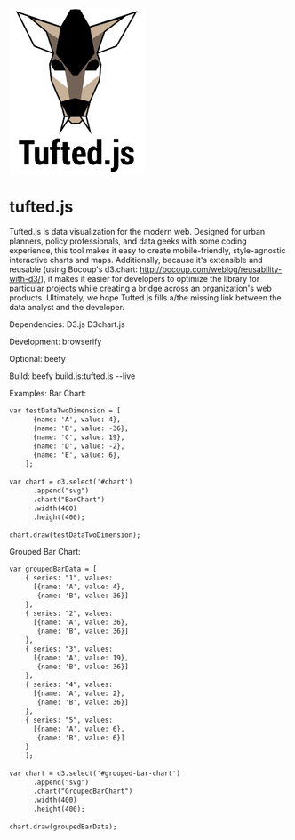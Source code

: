 <img height="300" src="https://raw.githubusercontent.com/MAPC/tufted.js/master/tufted-logo-05.png">

tufted.js
=========

Tufted.js is data visualization for the modern web. Designed for urban planners, policy professionals, and data geeks with some coding experience, this tool makes it easy to create mobile-friendly, style-agnostic interactive charts and maps. Additionally, because it's extensible and reusable (using Bocoup's d3.chart: http://bocoup.com/weblog/reusability-with-d3/), it makes it easier for developers to optimize the library for particular projects while creating a bridge across an organization's web products. Ultimately, we hope Tufted.js fills a/the missing link between the data analyst and the developer. 

Dependencies:
D3.js
D3chart.js 

Development:
browserify

Optional:
beefy

Build:
beefy build.js:tufted.js --live

Examples:
Bar Chart:
```
var testDataTwoDimension = [
      {name: 'A', value: 4},
      {name: 'B', value: -36},
      {name: 'C', value: 19},
      {name: 'D', value: -2},
      {name: 'E', value: 6},
    ];

var chart = d3.select('#chart')
      .append("svg")
      .chart("BarChart")
      .width(400)
      .height(400);

chart.draw(testDataTwoDimension); 
```

Grouped Bar Chart:
```
var groupedBarData = [
    { series: "1", values:
      [{name: 'A', value: 4},
       {name: 'B', value: 36}]
    },
    { series: "2", values:
      [{name: 'A', value: 36},
       {name: 'B', value: 36}]
    },
    { series: "3", values:
      [{name: 'A', value: 19},
       {name: 'B', value: 36}]
    },
    { series: "4", values:
      [{name: 'A', value: 2},
       {name: 'B', value: 36}]
    },
    { series: "5", values:
      [{name: 'A', value: 6},
       {name: 'B', value: 6}]
    }
    ];

var chart = d3.select('#grouped-bar-chart')
      .append("svg")
      .chart("GroupedBarChart")
      .width(400)
      .height(400);

chart.draw(groupedBarData);
```
